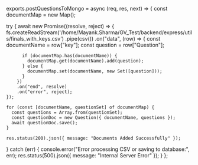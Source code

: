 exports.postQuestionsToMongo = async (req, res, next) => {
  const documentMap = new Map();

  try {
    await new Promise((resolve, reject) => {
      fs.createReadStream('/home/Mayank.Sharma/GV_Test/backend/express/utils/finals_with_keys.csv')
        .pipe(csv())
        .on("data", (row) => {
          const documentName = row["key"];
          const question = row["Question"];
          
          if (documentMap.has(documentName)) {
            documentMap.get(documentName).add(question);
          } else {
            documentMap.set(documentName, new Set([question]));
          }
        })
        .on("end", resolve)
        .on("error", reject);
    });

    for (const [documentName, questionSet] of documentMap) {
      const questions = Array.from(questionSet);
      const questionDoc = new Question({ documentName, questions });
      await questionDoc.save();
    }

    res.status(200).json({ message: "Documents Added Successfully" });
  } catch (err) {
    console.error("Error processing CSV or saving to database:", err);
    res.status(500).json({ message: "Internal Server Error" });
  }
};
